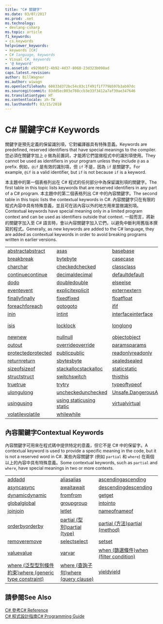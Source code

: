```yaml
---
title: "C# 關鍵字"
ms.date: 03/07/2017
ms.prod: .net
ms.technology:
- devlang-csharp
ms.topic: article
f1_keywords:
- cs.keywords
helpviewer_keywords:
- keywords [C#]
- C# language, keywords
- Visual C#, keywords
- '@ keyword'
ms.assetid: e929b0f2-4b92-4d37-8060-23d323b098ad
caps.latest.revision: 
author: BillWagner
ms.author: wiwagn
ms.openlocfilehash: 60833d372bc54c83c1f491f1f779b597b3ab97dc
ms.sourcegitcommit: 83dd5ec003e788ccb3e33f3412a7af39ae347646
ms.translationtype: HT
ms.contentlocale: zh-TW
ms.lasthandoff: 03/15/2018
---
```

# <a name="c-keywords"></a><span data-ttu-id="21cc4-102">C# 關鍵字</span><span class="sxs-lookup"><span data-stu-id="21cc4-102">C# Keywords</span></span>
<span data-ttu-id="21cc4-103">關鍵字是預先定義的保留識別項，它對編譯器具有特殊意義。</span><span class="sxs-lookup"><span data-stu-id="21cc4-103">Keywords are predefined, reserved identifiers that have special meanings to the compiler.</span></span> <span data-ttu-id="21cc4-104">您必須在關鍵字加上 `@` 做為前置詞，才能將它們當做程式中的識別項使用。</span><span class="sxs-lookup"><span data-stu-id="21cc4-104">They cannot be used as identifiers in your program unless they include `@` as a prefix.</span></span> <span data-ttu-id="21cc4-105">例如，`@if` 是有效的識別項，但 `if` 不是，因為 `if` 是關鍵字。</span><span class="sxs-lookup"><span data-stu-id="21cc4-105">For example, `@if` is a valid identifier, but `if` is not because `if` is a keyword.</span></span>  
  
 <span data-ttu-id="21cc4-106">本主題中的第一個表格列出在 C# 程式的任何部分中為保留識別項的關鍵字。</span><span class="sxs-lookup"><span data-stu-id="21cc4-106">The first table in this topic lists keywords that are reserved identifiers in any part of a C# program.</span></span> <span data-ttu-id="21cc4-107">本主題中的第二個表格列出 C# 中的內容關鍵字。</span><span class="sxs-lookup"><span data-stu-id="21cc4-107">The second table in this topic lists the contextual keywords in C#.</span></span> <span data-ttu-id="21cc4-108">內容關鍵字只在有限的程式內容中具有特殊意義，並且可在該內容以外的地方用來當做識別項。</span><span class="sxs-lookup"><span data-stu-id="21cc4-108">Contextual keywords have special meaning only in a limited program context and can be used as identifiers outside that context.</span></span> <span data-ttu-id="21cc4-109">一般而言，將新的關鍵字加入至 C# 語言時，會以內容關鍵字加入它們，以避免中斷利用舊版本撰寫的程式。</span><span class="sxs-lookup"><span data-stu-id="21cc4-109">Generally, as new keywords are added to the C# language, they are added as contextual keywords in order to avoid breaking programs written in earlier versions.</span></span>  
  
|||||  
|---|---|---|---|  
|[<span data-ttu-id="21cc4-110">abstract</span><span class="sxs-lookup"><span data-stu-id="21cc4-110">abstract</span></span>](../../../csharp/language-reference/keywords/abstract.md)|[<span data-ttu-id="21cc4-111">as</span><span class="sxs-lookup"><span data-stu-id="21cc4-111">as</span></span>](../../../csharp/language-reference/keywords/as.md)|[<span data-ttu-id="21cc4-112">base</span><span class="sxs-lookup"><span data-stu-id="21cc4-112">base</span></span>](../../../csharp/language-reference/keywords/base.md)|[<span data-ttu-id="21cc4-113">bool</span><span class="sxs-lookup"><span data-stu-id="21cc4-113">bool</span></span>](../../../csharp/language-reference/keywords/bool.md)|  
|[<span data-ttu-id="21cc4-114">break</span><span class="sxs-lookup"><span data-stu-id="21cc4-114">break</span></span>](../../../csharp/language-reference/keywords/break.md)|[<span data-ttu-id="21cc4-115">byte</span><span class="sxs-lookup"><span data-stu-id="21cc4-115">byte</span></span>](../../../csharp/language-reference/keywords/byte.md)|[<span data-ttu-id="21cc4-116">case</span><span class="sxs-lookup"><span data-stu-id="21cc4-116">case</span></span>](../../../csharp/language-reference/keywords/switch.md)|[<span data-ttu-id="21cc4-117">catch</span><span class="sxs-lookup"><span data-stu-id="21cc4-117">catch</span></span>](../../../csharp/language-reference/keywords/try-catch.md)|  
|[<span data-ttu-id="21cc4-118">char</span><span class="sxs-lookup"><span data-stu-id="21cc4-118">char</span></span>](../../../csharp/language-reference/keywords/char.md)|[<span data-ttu-id="21cc4-119">checked</span><span class="sxs-lookup"><span data-stu-id="21cc4-119">checked</span></span>](../../../csharp/language-reference/keywords/checked.md)|[<span data-ttu-id="21cc4-120">class</span><span class="sxs-lookup"><span data-stu-id="21cc4-120">class</span></span>](../../../csharp/language-reference/keywords/class.md)|[<span data-ttu-id="21cc4-121">const</span><span class="sxs-lookup"><span data-stu-id="21cc4-121">const</span></span>](../../../csharp/language-reference/keywords/const.md)|  
|[<span data-ttu-id="21cc4-122">continue</span><span class="sxs-lookup"><span data-stu-id="21cc4-122">continue</span></span>](../../../csharp/language-reference/keywords/continue.md)|[<span data-ttu-id="21cc4-123">decimal</span><span class="sxs-lookup"><span data-stu-id="21cc4-123">decimal</span></span>](../../../csharp/language-reference/keywords/decimal.md)|[<span data-ttu-id="21cc4-124">default</span><span class="sxs-lookup"><span data-stu-id="21cc4-124">default</span></span>](../../../csharp/language-reference/keywords/default.md)|[<span data-ttu-id="21cc4-125">delegate</span><span class="sxs-lookup"><span data-stu-id="21cc4-125">delegate</span></span>](../../../csharp/language-reference/keywords/delegate.md)|  
|[<span data-ttu-id="21cc4-126">do</span><span class="sxs-lookup"><span data-stu-id="21cc4-126">do</span></span>](../../../csharp/language-reference/keywords/do.md)|[<span data-ttu-id="21cc4-127">double</span><span class="sxs-lookup"><span data-stu-id="21cc4-127">double</span></span>](../../../csharp/language-reference/keywords/double.md)|[<span data-ttu-id="21cc4-128">else</span><span class="sxs-lookup"><span data-stu-id="21cc4-128">else</span></span>](../../../csharp/language-reference/keywords/if-else.md)|[<span data-ttu-id="21cc4-129">enum</span><span class="sxs-lookup"><span data-stu-id="21cc4-129">enum</span></span>](../../../csharp/language-reference/keywords/enum.md)|  
|[<span data-ttu-id="21cc4-130">event</span><span class="sxs-lookup"><span data-stu-id="21cc4-130">event</span></span>](../../../csharp/language-reference/keywords/event.md)|[<span data-ttu-id="21cc4-131">explicit</span><span class="sxs-lookup"><span data-stu-id="21cc4-131">explicit</span></span>](../../../csharp/language-reference/keywords/explicit.md)|[<span data-ttu-id="21cc4-132">extern</span><span class="sxs-lookup"><span data-stu-id="21cc4-132">extern</span></span>](../../../csharp/language-reference/keywords/extern.md)|[<span data-ttu-id="21cc4-133">false</span><span class="sxs-lookup"><span data-stu-id="21cc4-133">false</span></span>](../../../csharp/language-reference/keywords/false.md)|  
|[<span data-ttu-id="21cc4-134">finally</span><span class="sxs-lookup"><span data-stu-id="21cc4-134">finally</span></span>](../../../csharp/language-reference/keywords/try-finally.md)|[<span data-ttu-id="21cc4-135">fixed</span><span class="sxs-lookup"><span data-stu-id="21cc4-135">fixed</span></span>](../../../csharp/language-reference/keywords/fixed-statement.md)|[<span data-ttu-id="21cc4-136">float</span><span class="sxs-lookup"><span data-stu-id="21cc4-136">float</span></span>](../../../csharp/language-reference/keywords/float.md)|[<span data-ttu-id="21cc4-137">for</span><span class="sxs-lookup"><span data-stu-id="21cc4-137">for</span></span>](../../../csharp/language-reference/keywords/for.md)|  
|[<span data-ttu-id="21cc4-138">foreach</span><span class="sxs-lookup"><span data-stu-id="21cc4-138">foreach</span></span>](../../../csharp/language-reference/keywords/foreach-in.md)|[<span data-ttu-id="21cc4-139">goto</span><span class="sxs-lookup"><span data-stu-id="21cc4-139">goto</span></span>](../../../csharp/language-reference/keywords/goto.md)|[<span data-ttu-id="21cc4-140">if</span><span class="sxs-lookup"><span data-stu-id="21cc4-140">if</span></span>](../../../csharp/language-reference/keywords/if-else.md)|[<span data-ttu-id="21cc4-141">implicit</span><span class="sxs-lookup"><span data-stu-id="21cc4-141">implicit</span></span>](../../../csharp/language-reference/keywords/implicit.md)|  
|[<span data-ttu-id="21cc4-142">in</span><span class="sxs-lookup"><span data-stu-id="21cc4-142">in</span></span>](../../../csharp/language-reference/keywords/in.md)|[<span data-ttu-id="21cc4-143">int</span><span class="sxs-lookup"><span data-stu-id="21cc4-143">int</span></span>](../../../csharp/language-reference/keywords/int.md)|[<span data-ttu-id="21cc4-144">interface</span><span class="sxs-lookup"><span data-stu-id="21cc4-144">interface</span></span>](../../../csharp/language-reference/keywords/interface.md)|[<span data-ttu-id="21cc4-145">internal</span><span class="sxs-lookup"><span data-stu-id="21cc4-145">internal</span></span>](../../../csharp/language-reference/keywords/internal.md)|
|[<span data-ttu-id="21cc4-146">is</span><span class="sxs-lookup"><span data-stu-id="21cc4-146">is</span></span>](../../../csharp/language-reference/keywords/is.md)|[<span data-ttu-id="21cc4-147">lock</span><span class="sxs-lookup"><span data-stu-id="21cc4-147">lock</span></span>](../../../csharp/language-reference/keywords/lock-statement.md)|[<span data-ttu-id="21cc4-148">long</span><span class="sxs-lookup"><span data-stu-id="21cc4-148">long</span></span>](../../../csharp/language-reference/keywords/long.md)|[<span data-ttu-id="21cc4-149">命名空間</span><span class="sxs-lookup"><span data-stu-id="21cc4-149">namespace</span></span>](../../../csharp/language-reference/keywords/namespace.md)|
|[<span data-ttu-id="21cc4-150">new</span><span class="sxs-lookup"><span data-stu-id="21cc4-150">new</span></span>](../../../csharp/language-reference/keywords/new.md)|[<span data-ttu-id="21cc4-151">null</span><span class="sxs-lookup"><span data-stu-id="21cc4-151">null</span></span>](../../../csharp/language-reference/keywords/null.md)|[<span data-ttu-id="21cc4-152">object</span><span class="sxs-lookup"><span data-stu-id="21cc4-152">object</span></span>](../../../csharp/language-reference/keywords/object.md)|[<span data-ttu-id="21cc4-153">operator</span><span class="sxs-lookup"><span data-stu-id="21cc4-153">operator</span></span>](../../../csharp/language-reference/keywords/operator.md)|
|[<span data-ttu-id="21cc4-154">out</span><span class="sxs-lookup"><span data-stu-id="21cc4-154">out</span></span>](../../../csharp/language-reference/keywords/out.md)|[<span data-ttu-id="21cc4-155">override</span><span class="sxs-lookup"><span data-stu-id="21cc4-155">override</span></span>](../../../csharp/language-reference/keywords/override.md)|[<span data-ttu-id="21cc4-156">params</span><span class="sxs-lookup"><span data-stu-id="21cc4-156">params</span></span>](../../../csharp/language-reference/keywords/params.md)|[<span data-ttu-id="21cc4-157">private</span><span class="sxs-lookup"><span data-stu-id="21cc4-157">private</span></span>](../../../csharp/language-reference/keywords/private.md)|
|[<span data-ttu-id="21cc4-158">protected</span><span class="sxs-lookup"><span data-stu-id="21cc4-158">protected</span></span>](../../../csharp/language-reference/keywords/protected.md)|[<span data-ttu-id="21cc4-159">public</span><span class="sxs-lookup"><span data-stu-id="21cc4-159">public</span></span>](../../../csharp/language-reference/keywords/public.md)|[<span data-ttu-id="21cc4-160">readonly</span><span class="sxs-lookup"><span data-stu-id="21cc4-160">readonly</span></span>](../../../csharp/language-reference/keywords/readonly.md)|[<span data-ttu-id="21cc4-161">ref</span><span class="sxs-lookup"><span data-stu-id="21cc4-161">ref</span></span>](../../../csharp/language-reference/keywords/ref.md)|
|[<span data-ttu-id="21cc4-162">return</span><span class="sxs-lookup"><span data-stu-id="21cc4-162">return</span></span>](../../../csharp/language-reference/keywords/return.md)|[<span data-ttu-id="21cc4-163">sbyte</span><span class="sxs-lookup"><span data-stu-id="21cc4-163">sbyte</span></span>](../../../csharp/language-reference/keywords/sbyte.md)|[<span data-ttu-id="21cc4-164">sealed</span><span class="sxs-lookup"><span data-stu-id="21cc4-164">sealed</span></span>](../../../csharp/language-reference/keywords/sealed.md)|[<span data-ttu-id="21cc4-165">short</span><span class="sxs-lookup"><span data-stu-id="21cc4-165">short</span></span>](../../../csharp/language-reference/keywords/short.md)||
[<span data-ttu-id="21cc4-166">sizeof</span><span class="sxs-lookup"><span data-stu-id="21cc4-166">sizeof</span></span>](../../../csharp/language-reference/keywords/sizeof.md)|[<span data-ttu-id="21cc4-167">stackalloc</span><span class="sxs-lookup"><span data-stu-id="21cc4-167">stackalloc</span></span>](../../../csharp/language-reference/keywords/stackalloc.md)|[<span data-ttu-id="21cc4-168">static</span><span class="sxs-lookup"><span data-stu-id="21cc4-168">static</span></span>](../../../csharp/language-reference/keywords/static.md)|[<span data-ttu-id="21cc4-169">string</span><span class="sxs-lookup"><span data-stu-id="21cc4-169">string</span></span>](../../../csharp/language-reference/keywords/string.md)|
|[<span data-ttu-id="21cc4-170">struct</span><span class="sxs-lookup"><span data-stu-id="21cc4-170">struct</span></span>](../../../csharp/language-reference/keywords/struct.md)|[<span data-ttu-id="21cc4-171">switch</span><span class="sxs-lookup"><span data-stu-id="21cc4-171">switch</span></span>](../../../csharp/language-reference/keywords/switch.md)|[<span data-ttu-id="21cc4-172">this</span><span class="sxs-lookup"><span data-stu-id="21cc4-172">this</span></span>](../../../csharp/language-reference/keywords/this.md)|[<span data-ttu-id="21cc4-173">throw</span><span class="sxs-lookup"><span data-stu-id="21cc4-173">throw</span></span>](../../../csharp/language-reference/keywords/throw.md)|
|[<span data-ttu-id="21cc4-174">true</span><span class="sxs-lookup"><span data-stu-id="21cc4-174">true</span></span>](../../../csharp/language-reference/keywords/true.md)|[<span data-ttu-id="21cc4-175">try</span><span class="sxs-lookup"><span data-stu-id="21cc4-175">try</span></span>](../../../csharp/language-reference/keywords/try-catch.md)|[<span data-ttu-id="21cc4-176">typeof</span><span class="sxs-lookup"><span data-stu-id="21cc4-176">typeof</span></span>](../../../csharp/language-reference/keywords/typeof.md)|[<span data-ttu-id="21cc4-177">uint</span><span class="sxs-lookup"><span data-stu-id="21cc4-177">uint</span></span>](../../../csharp/language-reference/keywords/uint.md)|
|[<span data-ttu-id="21cc4-178">ulong</span><span class="sxs-lookup"><span data-stu-id="21cc4-178">ulong</span></span>](../../../csharp/language-reference/keywords/ulong.md)|[<span data-ttu-id="21cc4-179">unchecked</span><span class="sxs-lookup"><span data-stu-id="21cc4-179">unchecked</span></span>](../../../csharp/language-reference/keywords/unchecked.md)|[<span data-ttu-id="21cc4-180">Unsafe.DangerousAPI</span><span class="sxs-lookup"><span data-stu-id="21cc4-180">unsafe</span></span>](../../../csharp/language-reference/keywords/unsafe.md)|[<span data-ttu-id="21cc4-181">ushort</span><span class="sxs-lookup"><span data-stu-id="21cc4-181">ushort</span></span>](../../../csharp/language-reference/keywords/ushort.md)|
|[<span data-ttu-id="21cc4-182">using</span><span class="sxs-lookup"><span data-stu-id="21cc4-182">using</span></span>](../../../csharp/language-reference/keywords/using.md)|[<span data-ttu-id="21cc4-183">using static</span><span class="sxs-lookup"><span data-stu-id="21cc4-183">using static</span></span>](using-static.md)|[<span data-ttu-id="21cc4-184">virtual</span><span class="sxs-lookup"><span data-stu-id="21cc4-184">virtual</span></span>](../../../csharp/language-reference/keywords/virtual.md)|[<span data-ttu-id="21cc4-185">void</span><span class="sxs-lookup"><span data-stu-id="21cc4-185">void</span></span>](../../../csharp/language-reference/keywords/void.md)|
|[<span data-ttu-id="21cc4-186">volatile</span><span class="sxs-lookup"><span data-stu-id="21cc4-186">volatile</span></span>](../../../csharp/language-reference/keywords/volatile.md)|[<span data-ttu-id="21cc4-187">while</span><span class="sxs-lookup"><span data-stu-id="21cc4-187">while</span></span>](../../../csharp/language-reference/keywords/while.md)|

## <a name="contextual-keywords"></a><span data-ttu-id="21cc4-188">內容關鍵字</span><span class="sxs-lookup"><span data-stu-id="21cc4-188">Contextual Keywords</span></span>  
 <span data-ttu-id="21cc4-189">內容關鍵字可用來在程式碼中提供特定的意義，但它不是 C# 中的保留字。</span><span class="sxs-lookup"><span data-stu-id="21cc4-189">A contextual keyword is used to provide a specific meaning in the code, but it is not a reserved word in C#.</span></span> <span data-ttu-id="21cc4-190">某些內容關鍵字 (例如 `partial` 和 `where`) 在兩個以上的內容中具有特殊意義。</span><span class="sxs-lookup"><span data-stu-id="21cc4-190">Some contextual keywords, such as `partial` and `where`, have special meanings in two or more contexts.</span></span>  
  
||||  
|---|---|---|  
|[<span data-ttu-id="21cc4-191">add</span><span class="sxs-lookup"><span data-stu-id="21cc4-191">add</span></span>](../../../csharp/language-reference/keywords/add.md)|[<span data-ttu-id="21cc4-192">alias</span><span class="sxs-lookup"><span data-stu-id="21cc4-192">alias</span></span>](../../../csharp/language-reference/keywords/extern-alias.md)|[<span data-ttu-id="21cc4-193">ascending</span><span class="sxs-lookup"><span data-stu-id="21cc4-193">ascending</span></span>](../../../csharp/language-reference/keywords/ascending.md)|  
|[<span data-ttu-id="21cc4-194">async</span><span class="sxs-lookup"><span data-stu-id="21cc4-194">async</span></span>](../../../csharp/language-reference/keywords/async.md)|[<span data-ttu-id="21cc4-195">await</span><span class="sxs-lookup"><span data-stu-id="21cc4-195">await</span></span>](../../../csharp/language-reference/keywords/await.md)|[<span data-ttu-id="21cc4-196">descending</span><span class="sxs-lookup"><span data-stu-id="21cc4-196">descending</span></span>](../../../csharp/language-reference/keywords/descending.md)|  
|[<span data-ttu-id="21cc4-197">dynamic</span><span class="sxs-lookup"><span data-stu-id="21cc4-197">dynamic</span></span>](../../../csharp/language-reference/keywords/dynamic.md)|[<span data-ttu-id="21cc4-198">from</span><span class="sxs-lookup"><span data-stu-id="21cc4-198">from</span></span>](../../../csharp/language-reference/keywords/from-clause.md)|[<span data-ttu-id="21cc4-199">get</span><span class="sxs-lookup"><span data-stu-id="21cc4-199">get</span></span>](../../../csharp/language-reference/keywords/get.md)|  
|[<span data-ttu-id="21cc4-200">global</span><span class="sxs-lookup"><span data-stu-id="21cc4-200">global</span></span>](../../../csharp/language-reference/keywords/global.md)|[<span data-ttu-id="21cc4-201">group</span><span class="sxs-lookup"><span data-stu-id="21cc4-201">group</span></span>](../../../csharp/language-reference/keywords/group-clause.md)|[<span data-ttu-id="21cc4-202">into</span><span class="sxs-lookup"><span data-stu-id="21cc4-202">into</span></span>](../../../csharp/language-reference/keywords/into.md)|  
|[<span data-ttu-id="21cc4-203">join</span><span class="sxs-lookup"><span data-stu-id="21cc4-203">join</span></span>](../../../csharp/language-reference/keywords/join-clause.md)|[<span data-ttu-id="21cc4-204">let</span><span class="sxs-lookup"><span data-stu-id="21cc4-204">let</span></span>](../../../csharp/language-reference/keywords/let-clause.md)|[<span data-ttu-id="21cc4-205">nameof</span><span class="sxs-lookup"><span data-stu-id="21cc4-205">nameof</span></span>](nameof.md)|   
|[<span data-ttu-id="21cc4-206">orderby</span><span class="sxs-lookup"><span data-stu-id="21cc4-206">orderby</span></span>](../../../csharp/language-reference/keywords/orderby-clause.md)|[<span data-ttu-id="21cc4-207">partial (型別)</span><span class="sxs-lookup"><span data-stu-id="21cc4-207">partial (type)</span></span>](../../../csharp/language-reference/keywords/partial-type.md)|[<span data-ttu-id="21cc4-208">partial (方法)</span><span class="sxs-lookup"><span data-stu-id="21cc4-208">partial (method)</span></span>](../../../csharp/language-reference/keywords/partial-method.md)|   
|[<span data-ttu-id="21cc4-209">remove</span><span class="sxs-lookup"><span data-stu-id="21cc4-209">remove</span></span>](../../../csharp/language-reference/keywords/remove.md)|[<span data-ttu-id="21cc4-210">select</span><span class="sxs-lookup"><span data-stu-id="21cc4-210">select</span></span>](../../../csharp/language-reference/keywords/select-clause.md)|[<span data-ttu-id="21cc4-211">set</span><span class="sxs-lookup"><span data-stu-id="21cc4-211">set</span></span>](../../../csharp/language-reference/keywords/set.md)|   
|[<span data-ttu-id="21cc4-212">value</span><span class="sxs-lookup"><span data-stu-id="21cc4-212">value</span></span>](../../../csharp/language-reference/keywords/value.md)|[<span data-ttu-id="21cc4-213">var</span><span class="sxs-lookup"><span data-stu-id="21cc4-213">var</span></span>](../../../csharp/language-reference/keywords/var.md)|[<span data-ttu-id="21cc4-214">when (篩選條件)</span><span class="sxs-lookup"><span data-stu-id="21cc4-214">when (filter condition)</span></span>](when.md)|   
|[<span data-ttu-id="21cc4-215">where (泛型型別條件約束)</span><span class="sxs-lookup"><span data-stu-id="21cc4-215">where (generic type constraint)</span></span>](../../../csharp/language-reference/keywords/where-generic-type-constraint.md)|[<span data-ttu-id="21cc4-216">where (查詢子句)</span><span class="sxs-lookup"><span data-stu-id="21cc4-216">where (query clause)</span></span>](../../../csharp/language-reference/keywords/where-clause.md)|[<span data-ttu-id="21cc4-217">yield</span><span class="sxs-lookup"><span data-stu-id="21cc4-217">yield</span></span>](../../../csharp/language-reference/keywords/yield.md)|  
  
## <a name="see-also"></a><span data-ttu-id="21cc4-218">請參閱</span><span class="sxs-lookup"><span data-stu-id="21cc4-218">See Also</span></span>  
 [<span data-ttu-id="21cc4-219">C# 參考</span><span class="sxs-lookup"><span data-stu-id="21cc4-219">C# Reference</span></span>](../../../csharp/language-reference/index.md)  
 [<span data-ttu-id="21cc4-220">C# 程式設計指南</span><span class="sxs-lookup"><span data-stu-id="21cc4-220">C# Programming Guide</span></span>](../../../csharp/programming-guide/index.md)
